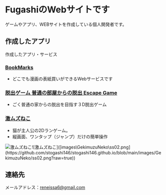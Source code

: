 # FugashiのWebサイトです

ゲームやアプリ、WEBサイトを作成している個人開発者です。

## 作成したアプリ

作成したアプリ・サービス

### [BookMarks](https://book-marks-net.herokuapp.com/)

- どこでも漫画の表紙買いができるWebサービスです

### [脱出ゲーム 普通の部屋からの脱出 Escape Game](https://apps.apple.com/app/id1660748414)

- ごく普通の家からの脱出を目指す３D脱出ゲーム

### [激ムズねこ](https://apps.apple.com/us/app/%E6%BF%80%E3%83%A0%E3%82%BA%E3%81%AD%E3%81%93/id1671800808)

- 猫が主人公の2Dランゲーム。
- 縦画面、ワンタップ（ジャンプ）だけの簡単操作

![激ムズねこ]([https://github.com/stogashi146/stogashi146.github.io/blob/main/images/GekimuzuNeko/ss01.png?raw=true](https://github.com/stogashi146/stogashi146.github.io/blob/main/images/GekimuzuNeko/ss01.png?raw=true))![激ムズねこ]([images\GekimuzuNeko\ss02.png](https://github.com/stogashi146/stogashi146.github.io/blob/main/images/GekimuzuNeko/ss02.png?raw=true))

## 連絡先

メールアドレス：reneissa6@gmail.com
